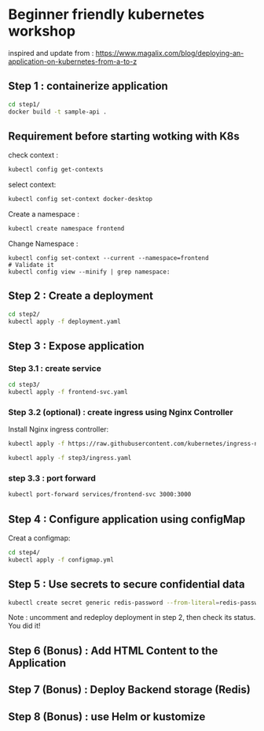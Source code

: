# Beginner friendly kubernetes workshop

inspired and update from : https://www.magalix.com/blog/deploying-an-application-on-kubernetes-from-a-to-z

## Step 1 : containerize application

```bash
cd step1/
docker build -t sample-api .
```

## Requirement before starting wotking with K8s

check context : 

```bash
kubectl config get-contexts
```

select context: 

```bash
kubectl config set-context docker-desktop
```

Create a namespace :

```bash
kubectl create namespace frontend
```

Change Namespace :
```
kubectl config set-context --current --namespace=frontend
# Validate it
kubectl config view --minify | grep namespace:
```

## Step 2 : Create a deployment

```bash
cd step2/
kubectl apply -f deployment.yaml
```

## Step 3 : Expose application 

### Step 3.1 : create service

```bash
cd step3/
kubectl apply -f frontend-svc.yaml
```

### Step 3.2 (optional) : create ingress using Nginx Controller

Install Nginx ingress controller:

```bash
kubectl apply -f https://raw.githubusercontent.com/kubernetes/ingress-nginx/controller-v1.2.0/deploy/static/provider/cloud/deploy.yaml

kubectl apply -f step3/ingress.yaml

```

### step 3.3 : port forward

```bash
kubectl port-forward services/frontend-svc 3000:3000  
```

## Step 4 : Configure application using configMap

Creat a configmap:

```bash
cd step4/
kubectl apply -f configmap.yml
```

## Step 5 : Use secrets to secure confidential data

```bash
kubectl create secret generic redis-password --from-literal=redis-password=password123
```

Note : uncomment and redeploy deployment in step 2, then check its status. You did it!

## Step 6 (Bonus) : Add HTML Content to the Application
## Step 7 (Bonus) : Deploy Backend storage (Redis)
## Step 8 (Bonus) : use Helm or kustomize

